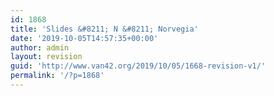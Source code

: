 ```yaml
---
id: 1868
title: 'Slides &#8211; N &#8211; Norvegia'
date: '2019-10-05T14:57:35+00:00'
author: admin
layout: revision
guid: 'http://www.van42.org/2019/10/05/1668-revision-v1/'
permalink: '/?p=1868'
---
```


